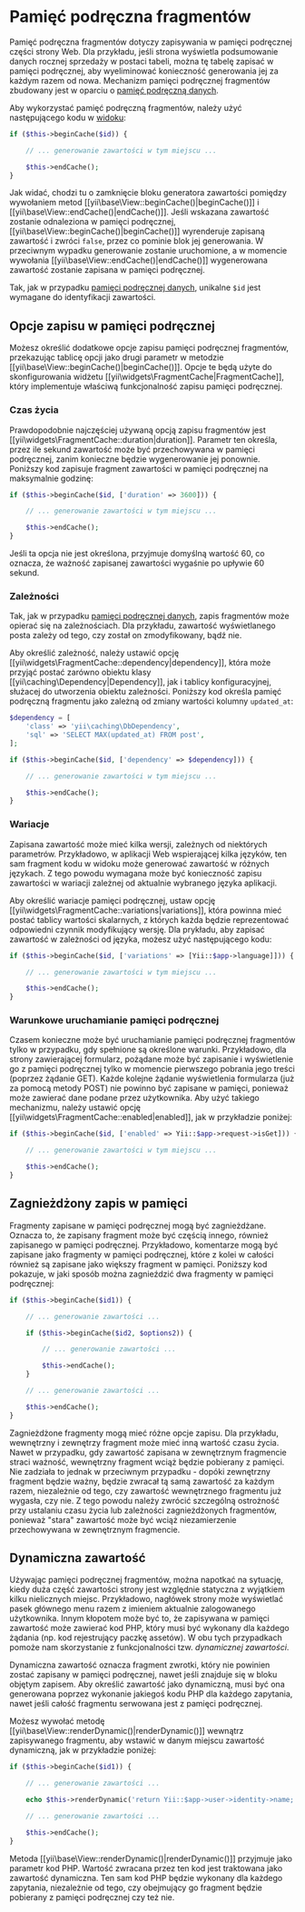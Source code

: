 Pamięć podręczna fragmentów
===========================

Pamięć podręczna fragmentów dotyczy zapisywania w pamięci podręcznej części strony Web. Dla przykładu, jeśli strona wyświetla podsumowanie danych rocznej sprzedaży w postaci tabeli, 
można tę tabelę zapisać w pamięci podręcznej, aby wyeliminować konieczność generowania jej za każdym razem od nowa. Mechanizm pamięci podręcznej fragmentów zbudowany jest w oparciu 
o [pamięć podręczną danych](caching-data.md).

Aby wykorzystać pamięć podręczną fragmentów, należy użyć następującego kodu w [widoku](structure-views.md):

```php
if ($this->beginCache($id)) {

    // ... generowanie zawartości w tym miejscu ...

    $this->endCache();
}
```

Jak widać, chodzi tu o zamknięcie bloku generatora zawartości pomiędzy wywołaniem metod [[yii\base\View::beginCache()|beginCache()]] i [[yii\base\View::endCache()|endCache()]]. 
Jeśli wskazana zawartość zostanie odnaleziona w pamięci podręcznej, [[yii\base\View::beginCache()|beginCache()]] wyrenderuje zapisaną zawartość i zwróci `false`, przez co pominie 
blok jej generowania. W przeciwnym wypadku generowanie zostanie uruchomione, a w momencie wywołania [[yii\base\View::endCache()|endCache()]] wygenerowana zawartość zostanie zapisana 
w pamięci podręcznej.

Tak, jak w przypadku [pamięci podręcznej danych](caching-data.md), unikalne `$id` jest wymagane do identyfikacji zawartości.


## Opcje zapisu w pamięci podręcznej <span id="caching-options"></span>

Możesz określić dodatkowe opcje zapisu pamięci podręcznej fragmentów, przekazując tablicę opcji jako drugi parametr w metodzie [[yii\base\View::beginCache()|beginCache()]]. 
Opcje te będą użyte do skonfigurowania widżetu [[yii\widgets\FragmentCache|FragmentCache]], który implementuje właściwą funkcjonalność zapisu pamięci podręcznej.

### Czas życia <span id="duration"></span>

Prawdopodobnie najczęściej używaną opcją zapisu fragmentów jest [[yii\widgets\FragmentCache::duration|duration]].
Parametr ten określa, przez ile sekund zawartość może być przechowywana w pamięci podręcznej, zanim konieczne będzie wygenerowanie jej ponownie. Poniższy kod zapisuje fragment 
zawartości w pamięci podręcznej na maksymalnie godzinę:

```php
if ($this->beginCache($id, ['duration' => 3600])) {

    // ... generowanie zawartości w tym miejscu ...

    $this->endCache();
}
```

Jeśli ta opcja nie jest określona, przyjmuje domyślną wartość 60, co oznacza, że ważność zapisanej zawartości wygaśnie po upływie 60 sekund.


### Zależności <span id="dependencies"></span>

Tak, jak w przypadku [pamięci podręcznej danych](caching-data.md#cache-dependencies), zapis fragmentów może opierać się na zależnościach.
Dla przykładu, zawartość wyświetlanego posta zależy od tego, czy został on zmodyfikowany, bądź nie.

Aby określić zależność, należy ustawić opcję [[yii\widgets\FragmentCache::dependency|dependency]], która może przyjąć postać zarówno obiektu klasy [[yii\caching\Dependency|Dependency]], 
jak i tablicy konfiguracyjnej, służacej do utworzenia obiektu zależności. Poniższy kod określa pamięć podręczną fragmentu jako zależną od zmiany wartości kolumny `updated_at`:

```php
$dependency = [
    'class' => 'yii\caching\DbDependency',
    'sql' => 'SELECT MAX(updated_at) FROM post',
];

if ($this->beginCache($id, ['dependency' => $dependency])) {

    // ... generowanie zawartości w tym miejscu ...

    $this->endCache();
}
```


### Wariacje <span id="variations"></span>

Zapisana zawartość może mieć kilka wersji, zależnych od niektórych parametrów. Przykładowo, w aplikacji Web wspierającej kilka języków, ten sam fragment kodu w widoku może generować 
zawartość w różnych językach. Z tego powodu wymagana może być konieczność zapisu zawartości w wariacji zależnej od aktualnie wybranego języka aplikacji.

Aby określić wariacje pamięci podręcznej, ustaw opcję [[yii\widgets\FragmentCache::variations|variations]], która powinna mieć postać tablicy wartości skalarnych, z których każda 
będzie reprezentować odpowiedni czynnik modyfikujący wersję. Dla prykładu, aby zapisać zawartość w zależności od języka, możesz użyć następującego kodu:

```php
if ($this->beginCache($id, ['variations' => [Yii::$app->language]])) {

    // ... generowanie zawartości w tym miejscu ...

    $this->endCache();
}
```


### Warunkowe uruchamianie pamięci podręcznej <span id="toggling-caching"></span>

Czasem konieczne może być uruchamianie pamięci podręcznej fragmentów tylko w przypadku, gdy spełnione są określone warunki. Przykładowo, dla strony zawierającej formularz, 
pożądane może być zapisanie i wyświetlenie go z pamięci podręcznej tylko w momencie pierwszego pobrania jego treści (poprzez żądanie GET). Każde kolejne żądanie wyświetlenia formularza 
(już za pomocą metody POST) nie powinno być zapisane w pamięci, ponieważ może zawierać dane podane przez użytkownika.
Aby użyć takiego mechanizmu, należy ustawić opcję [[yii\widgets\FragmentCache::enabled|enabled]], jak w przykładzie poniżej:

```php
if ($this->beginCache($id, ['enabled' => Yii::$app->request->isGet])) {

    // ... generowanie zawartości w tym miejscu ...

    $this->endCache();
}
```


## Zagnieżdżony zapis w pamięci <span id="nested-caching"></span>

Fragmenty zapisane w pamięci podręcznej mogą być zagnieżdżane. Oznacza to, że zapisany fragment może być częścią innego, również zapisanego w pamięci podręcznej.
Przykładowo, komentarze mogą być zapisane jako fragmenty w pamięci podręcznej, które z kolei w całości również są zapisane jako większy fragment w pamięci. 
Poniższy kod pokazuje, w jaki sposób można zagnieździć dwa fragmenty w pamięci podręcznej:

```php
if ($this->beginCache($id1)) {

    // ... generowanie zawartości ...

    if ($this->beginCache($id2, $options2)) {

        // ... generowanie zawartości ...

        $this->endCache();
    }

    // ... generowanie zawartości ...

    $this->endCache();
}
```

Zagnieżdżone fragmenty mogą mieć różne opcje zapisu. Dla przykładu, wewnętrzny i zewnętrzy fragment może mieć inną wartość czasu życia. Nawet w przypadku, gdy zawartość zapisana 
w zewnętrznym fragmencie straci ważność, wewnętrzny fragment wciąż będzie pobierany z pamięci. Nie zadziała to jednak w przeciwnym przypadku - dopóki zewnętrzny fragment będzie ważny, 
będzie zwracał tą samą zawartość za każdym razem, niezależnie od tego, czy zawartość wewnętrznego fragmentu już wygasła, czy nie. Z tego powodu należy zwrócić szczególną ostrożność 
przy ustalaniu czasu życia lub zależności zagnieżdżonych fragmentów, ponieważ "stara" zawartość może być wciąż niezamierzenie przechowywana w zewnętrznym fragmencie.


## Dynamiczna zawartość <span id="dynamic-content"></span>

Używając pamięci podręcznej fragmentów, można napotkać na sytuację, kiedy duża część zawartości strony jest względnie statyczna z wyjątkiem kilku nielicznych miejsc. 
Przykładowo, nagłówek strony może wyświetlać pasek głównego menu razem z imieniem aktualnie zalogowanego użytkownika. Innym kłopotem może być to, że zapisywana w pamięci zawartość 
może zawierać kod PHP, który musi być wykonany dla każdego żądania (np. kod rejestrujący paczkę assetów). W obu tych przypadkach pomoże nam skorzystanie z funkcjonalności tzw. 
*dynamicznej zawartości*.

Dynamiczna zawartość oznacza fragment zwrotki, który nie powinien zostać zapisany w pamięci podręcznej, nawet jeśli znajduje się w bloku objętym zapisem. Aby określić zawartość jako 
dynamiczną, musi być ona generowana poprzez wykonanie jakiegoś kodu PHP dla każdego zapytania, nawet jeśli całość fragmentu serwowana jest z pamięci podręcznej.

Możesz wywołać metodę [[yii\base\View::renderDynamic()|renderDynamic()]] wewnątrz zapisywanego fragmentu, aby wstawić w danym miejscu zawartość dynamiczną, jak w przykładzie poniżej:

```php
if ($this->beginCache($id1)) {

    // ... generowanie zawartości ...

    echo $this->renderDynamic('return Yii::$app->user->identity->name;');

    // ... generowanie zawartości ...

    $this->endCache();
}
```

Metoda [[yii\base\View::renderDynamic()|renderDynamic()]] przyjmuje jako parametr kod PHP.
Wartość zwracana przez ten kod jest traktowana jako zawartość dynamiczna. Ten sam kod PHP będzie wykonany dla każdego zapytania, niezależnie od tego, czy obejmujący go fragment będzie 
pobierany z pamięci podręcznej czy też nie.
